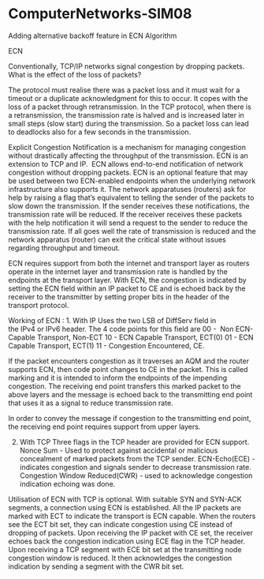 # ComputerNetworks-SIM08
Adding alternative backoff feature in ECN Algorithm


ECN 

Conventionally, TCP/IP networks signal congestion by dropping packets. 
What is the effect of the loss of packets?

The protocol must realise there was a packet loss and it must wait for a timeout or a duplicate acknowledgment for this to occur. It copes with the loss of a packet through retransmission. In the TCP protocol, when there is a retransmission, the transmission rate is halved and is increased later in small steps (slow start) during the transmission. So a packet loss can lead to deadlocks also for a few seconds in the transmission.

Explicit Congestion Notification is a mechanism for managing congestion without drastically affecting the throughput of the transmission. ECN is an extension to TCP and IP.  ECN allows end-to-end notification of network congestion without dropping packets. ECN is an optional feature that may be used between two ECN-enabled endpoints when the underlying network infrastructure also supports it. The network apparatuses (routers) ask for help by raising a flag that’s equivalent to telling the sender of the packets to slow down the transmission. If the sender receives these notifications, the transmission rate will be reduced. If the receiver receives these packets with the help notification it will send a request to the sender to reduce the transmission rate. If all goes well the rate of transmission is reduced and the network apparatus (router) can exit the critical state without issues regarding throughput and timeout.

ECN requires support from both the internet and transport layer as routers operate in the internet layer and transmission rate is handled by the endpoints at the transport layer. With ECN, the congestion is indicated by setting the ECN field within an IP packet to CE and is echoed back by the receiver to the transmitter by setting proper bits in the header of the transport protocol.

Working of ECN : 
    1. With IP
		Uses the two LSB of DiffServ field in the IPv4 or IPv6 header.
		The 4 code points for this field are
		00 -  Non ECN-Capable Transport, Non-ECT
		10 -  ECN Capable Transport, ECT(0)
		01 - ECN Capable Transport, ECT(1)
		11 - Congestion Encountered, CE.

If the packet encounters congestion as it traverses an AQM and the router supports ECN, then code point changes to CE in the packet. This is called marking and it is intended to inform the endpoints of the impending congestion. The receiving end point transfers this marked packet to the above layers and the message is echoed back to the transmitting end point that uses it as a signal to reduce transmission rate.

In order to convey the message if congestion to the transmitting end point, the receiving end point requires support from upper  layers.

2. With TCP
Three flags in the TCP header are provided for ECN support.
Nonce Sum - Used to protect against accidental or malicious concealment of marked packets from the TCP sender.
ECN-Echo(ECE) - indicates congestion and signals sender to decrease transmission rate.
Congestion Window Reduced(CWR) - used to acknowledge congestion indication echoing was done.

Utilisation of ECN with TCP is optional. With suitable SYN and SYN-ACK segments, a connection using ECN is established. All the IP packets are marked with ECT to indicate the transport is ECN capable. When the routers see the ECT bit set, they can indicate congestion using CE  instead of dropping of packets. Upon receiving the IP packet with CE set, the receiver echoes back the congestion indication using ECE flag in the TCP header. Upon receiving a TCP segment with ECE bit set at the transmitting node congestion window is reduced. It then acknowledges the congestion indication by sending a segment with the CWR bit set.


